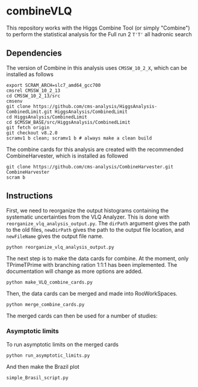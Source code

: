 # combineVLQ
This repository works with the Higgs Combine Tool (or simply "Combine") to perform
the statistical analysis for the Full run 2 `T'T'` all hadronic search

## Dependencies

The version of Combine in this analysis uses `CMSSW_10_2_X`, which can be installed as follows

```
export SCRAM_ARCH=slc7_amd64_gcc700
cmsrel CMSSW_10_2_13
cd CMSSW_10_2_13/src
cmsenv
git clone https://github.com/cms-analysis/HiggsAnalysis-CombinedLimit.git HiggsAnalysis/CombinedLimit
cd HiggsAnalysis/CombinedLimit
cd $CMSSW_BASE/src/HiggsAnalysis/CombinedLimit
git fetch origin
git checkout v8.2.0
scramv1 b clean; scramv1 b # always make a clean build
```

The combine cards for this analysis are created with the recommended CombineHarvester, which is installed as followed

```
git clone https://github.com/cms-analysis/CombineHarvester.git CombineHarvester
scram b
```

## Instructions

First, we need to reorganize the output histograms containing the systematic uncertainties from the VLQ Analyzer. 
This is done with `reorganize_vlq_analysis_output.py`. The `dirPath` argument gives the path to the old files, 
`newDirPath` gives the path to the output file location, and `newFileName` gives the output file name.

```
python reorganize_vlq_analysis_output.py
```

The next step is to make the data cards for combine. At the moment, only TPrimeTPrime with branching ration 1:1:1 has 
been implemented. The documentation will change as more options are added.

```
python make_VLQ_combine_cards.py
```

Then, the data cards can be merged and made into RooWorkSpaces.

```
python merge_combine_cards.py
```

The merged cards can then be used for a number of studies:

### Asymptotic limits

To run asymptotic limits on the merged cards

```
python run_asymptotic_limits.py
```

And then make the Brazil plot

```
simple_Brasil_script.py
```


